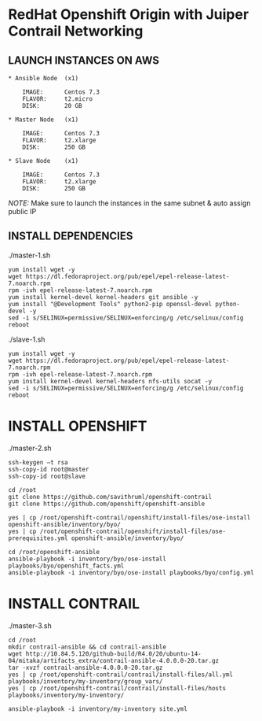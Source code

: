 # RedHat Openshift Origin with Juiper Contrail Networking

## LAUNCH INSTANCES ON AWS

    * Ansible Node  (x1)
    
        IMAGE:      Centos 7.3
        FLAVOR:     t2.micro
        DISK:       20 GB
    
    * Master Node   (x1)
    
        IMAGE:      Centos 7.3
        FLAVOR:     t2.xlarge
        DISK:       250 GB
    
    * Slave Node    (x1)
    
        IMAGE:      Centos 7.3
        FLAVOR:     t2.xlarge
        DISK:       250 GB

*NOTE:* Make sure to launch the instances in the same subnet & auto assign public IP 



## INSTALL DEPENDENCIES



./master-1.sh

    yum install wget -y
    wget https://dl.fedoraproject.org/pub/epel/epel-release-latest-7.noarch.rpm
    rpm -ivh epel-release-latest-7.noarch.rpm
    yum install kernel-devel kernel-headers git ansible -y
    yum install "@Development Tools" python2-pip openssl-devel python-devel -y
    sed -i s/SELINUX=permissive/SELINUX=enforcing/g /etc/selinux/config
    reboot

./slave-1.sh

    yum install wget -y
    wget https://dl.fedoraproject.org/pub/epel/epel-release-latest-7.noarch.rpm
    rpm -ivh epel-release-latest-7.noarch.rpm
    yum install kernel-devel kernel-headers nfs-utils socat -y
    sed -i s/SELINUX=permissive/SELINUX=enforcing/g /etc/selinux/config
    reboot

# INSTALL OPENSHIFT

./master-2.sh

    ssh-keygen –t rsa
    ssh-copy-id root@master
    ssh-copy-id root@slave

    cd /root
    git clone https://github.com/savithruml/openshift-contrail
    git clone https://github.com/openshift/openshift-ansible

    yes | cp /root/openshift-contrail/openshift/install-files/ose-install openshift-ansible/inventory/byo/
    yes | cp /root/openshift-contrail/openshift/install-files/ose-prerequisites.yml openshift-ansible/inventory/byo/

    cd /root/openshift-ansible
    ansible-playbook -i inventory/byo/ose-install playbooks/byo/openshift_facts.yml
    ansible-playbook -i inventory/byo/ose-install playbooks/byo/config.yml

# INSTALL CONTRAIL

./master-3.sh

    cd /root
    mkdir contrail-ansible && cd contrail-ansible
    wget http://10.84.5.120/github-build/R4.0/20/ubuntu-14-04/mitaka/artifacts_extra/contrail-ansible-4.0.0.0-20.tar.gz
    tar -xvzf contrail-ansible-4.0.0.0-20.tar.gz
    yes | cp /root/openshift-contrail/contrail/install-files/all.yml playbooks/inventory/my-inventory/group_vars/
    yes | cp /root/openshift-contrail/contrail/install-files/hosts playbooks/inventory/my-inventory/

    ansible-playbook -i inventory/my-inventory site.yml
